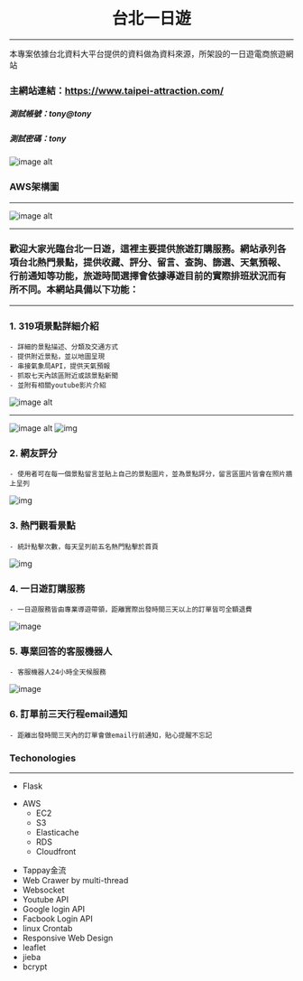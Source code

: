 <h1 align='center'>台北一日遊</h1>

<hr>

本專案依據台北資料大平台提供的資料做為資料來源，所架設的一日遊電商旅遊網站

### 主網站連結：https://www.taipei-attraction.com/

##### 測試帳號：tony@tony
##### 測試密碼：tony

![image alt](http://d3nczlg85bnjib.cloudfront.net/購物車.png)

### AWS架構圖

<hr>

![image alt](http://d3nczlg85bnjib.cloudfront.net/AWS架構圖之三.png)

<hr>

### 歡迎大家光臨台北一日遊，這裡主要提供旅遊訂購服務。網站承列各項台北熱門景點，提供收藏、評分、留言、查詢、篩選、天氣預報、行前通知等功能，旅遊時間選擇會依據導遊目前的實際排班狀況而有所不同。本網站具備以下功能：

<hr>

### 1. 319項景點詳細介紹
    - 詳細的景點描述、分類及交通方式
    - 提供附近景點，並以地圖呈現
    - 串接氣象局API，提供天氣預報
    - 抓取七天內該區附近或該景點新聞
    - 並附有相關youtube影片介紹

![image alt](http://d3nczlg85bnjib.cloudfront.net/所有景點.png)



---


![image alt](http://d3nczlg85bnjib.cloudfront.net/詳細介紹.png)
![img](http://d3nczlg85bnjib.cloudfront.net/士林官邸.png)

### 2. 網友評分

    - 使用者可在每一個景點留言並貼上自己的景點圖片，並為景點評分，留言區圖片皆會在照片牆上呈列
    
![img](http://d3nczlg85bnjib.cloudfront.net/留言區留言.png)
### 3. 熱門觀看景點
    - 統計點擊次數，每天呈列前五名熱門點擊於首頁
![img](http://d3nczlg85bnjib.cloudfront.net/熱門瀏覽.png)
### 4. 一日遊訂購服務
    - 一日遊服務皆由專業導遊帶領，距離實際出發時間三天以上的訂單皆可全額退費
![image](http://d3nczlg85bnjib.cloudfront.net/訂購資訊.png)

### 5. 專業回答的客服機器人
    - 客服機器人24小時全天候服務
![image](http://d3nczlg85bnjib.cloudfront.net/客服機器人.png)
### 6. 訂單前三天行程email通知
    - 距離出發時間三天內的訂單會做email行前通知，貼心提醒不忘記



### Techonologies
<hr/>
<ul>
    <li>Flask</li>
</ul>
<ul>
    <li>AWS
        <ul>
            <li>EC2</li>
            <li>S3</li>
            <li>Elasticache</li>
            <li>RDS</li>
            <li>Cloudfront</li>
        </ul>
    </li>
</ul>
<ul>
    <li>Tappay金流</li>
    <li>Web Crawer by multi-thread</li>
    <li>Websocket</li>
    <li>Youtube API</li>
    <li>Google login API</li>
    <li>Facbook Login API</li>
    <li>linux Crontab</li>
    <li>Responsive Web Design</li>
    <li>leaflet</li>
    <li>jieba</li>
    <li>bcrypt</li>
</ul>